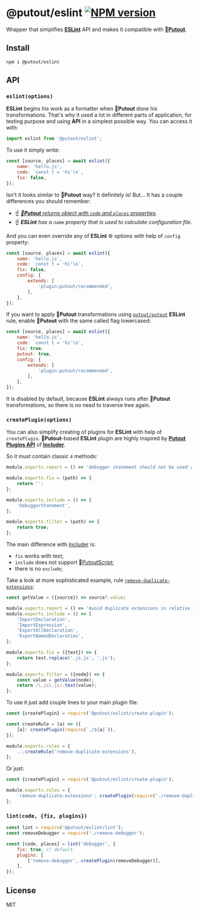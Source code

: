 # @putout/eslint [![NPM version][NPMIMGURL]][NPMURL]

[NPMIMGURL]: https://img.shields.io/npm/v/@putout/eslint.svg?style=flat&longCache=true
[NPMURL]: https://npmjs.org/package/@putout/eslint "npm"

Wrapper that simplifies [**ESLint**](https://eslint.org/) API and makes it compatible with 🐊[**Putout**](https://github.com/coderaiser/putout).

## Install

```
npm i @putout/eslint
```

## API

### `eslint(options)`

**ESLint** begins his work as a formatter when 🐊**Putout** done his transformations. That's why it used a lot in different parts of application, for testing purpose and using **API** in a simplest possible way. You can access it with:

```js
import eslint from '@putout/eslint';
```

To use it simply write:

```js
const [source, places] = await eslint({
    name: 'hello.js',
    code: `const t = 'hi'\n`,
    fix: false,
});
```

Isn't it looks similar to 🐊**Putout** way? It definitely is! But... It has a couple differences you should remember:

- ☝️ *[🐊**Putout** returns object with `code` and `places` properties](https://github.com/coderaiser/putout#plugins).*
- ☝️ ***ESLint** has a `name` property that is used to calculate configuration file.*

And you can even override any of **ESLint** ⚙️ options with help of `config` property:

```js
const [source, places] = await eslint({
    name: 'hello.js',
    code: `const t = 'hi'\n`,
    fix: false,
    config: {
        extends: [
            'plugin:putout/recommended',
        ],
    },
});
```

If you want to apply 🐊**Putout** transformations using [`putout/putout`](https://github.com/coderaiser/putout/tree/master/packages/eslint-plugin-putout#readme) **ESLint** rule, enable 🐊**Putout** with the same called flag lowercased:

```js
const [source, places] = await eslint({
    name: 'hello.js',
    code: `const t = 'hi'\n`,
    fix: true,
    putout: true,
    config: {
        extends: [
            'plugin:putout/recommended',
        ],
    },
});
```

It is disabled by default, because **ESLint** always runs after 🐊**Putout** transformations, so there is no need to traverse tree again.

### `createPlugin(options)`

You can also simplify creating of plugins for **ESLint** with help of `createPlugin`.
🐊**Putout**-based **ESLint** plugin are highly inspired by [**Putout Plugins API**](https://github.com/coderaiser/putout/tree/master/packages/engine-runner#readme) of [**Includer**](https://github.com/coderaiser/putout/tree/master/packages/engine-runner#includer).

So it must contain classic `4` methods:

```js
module.exports.report = () => 'debugger statement should not be used';

module.exports.fix = (path) => {
    return '';
};

module.exports.include = () => [
    'DebuggerStatement',
];

module.exports.filter = (path) => {
    return true;
};
```

The main difference with [Includer](https://github.com/coderaiser/putout/tree/master/packages/engine-runner#includer) is:
- `fix` works with text;
- `include` does not support 🦎[PutoutScript](https://github.com/coderaiser/putout/blob/master/docs/putout-script.md#-putoutscript);
- there is no `exclude`;

Take a look at more sophisticated example, rule [`remove-duplicate-extensions`](https://github.com/coderaiser/putout/tree/master/packages/eslint-plugin-putout/lib/remove-duplicate-extensions#readme):

```js
const getValue = ({source}) => source?.value;

module.exports.report = () => 'Avoid duplicate extensions in relative imports';
module.exports.include = () => [
    'ImportDeclaration',
    'ImportExpression',
    'ExportAllDeclaration',
    'ExportNamedDeclaration',
];

module.exports.fix = ({text}) => {
    return text.replace('.js.js', '.js');
};

module.exports.filter = ({node}) => {
    const value = getValue(node);
    return /\.js\.js/.test(value);
};
```

To use it just add couple lines to your main plugin file:

```js
const {createPlugin} = require('@putout/eslint/create-plugin');

const createRule = (a) => ({
    [a]: createPlugin(require(`./${a}`)),
});

module.exports.rules = {
    ...createRule('remove-duplicate-extensions'),
};
```

Or just:

```js
const {createPlugin} = require('@putout/eslint/create-plugin');

module.exports.rules = {
    'remove-duplicate-extensions': createPlugin(require('./remove-duplicate-extensions')),
};
```

### `lint(code, {fix, plugins})`

```js
const lint = require('@putout/eslint/lint');
const removeDebugger = require('./remove-debugger');

const [code, places] = lint('debugger', {
    fix: true, // default
    plugins: [
        ['remove-debugger', createPlugin(removeDebugger)],
    ],
});
```

## License

MIT
